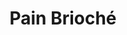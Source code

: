 ---
layout: recette
categories: [recettes]
hidden: true
lang: fr
sitemap: true
title: Pain Brioché
type: boulangerie
withYeast: true
recettes:
  Viennois:
    ingredients:
      - nom: lait
        qte: 120
        unite: mL
      - nom: levure sèche
        qte: 3
        unite: gr
      - nom: oeuf
        qte: 1
      - nom: farine blanche
        qte: 240
        unite: gr
        variable: true
      - nom: sucre blanc
        qte: 15
        unite: gr
      - nom: sel
        qte: 4
        unite: gr
      - nom: beurre
        qte: 20
        unite: gr
    etapes:
      - label: Pétrissage et Pointage (la veille - soir)
        details:
          - Couper le beurre en tout petits dés
          - Dans le récipient de la machine à pain, verser le mélange lait-levure
          - Ajouter l'oeuf battu
          - Ajouter la farine
          - Ajouter le sucre
          - Ajouter le sel
          - Ajouter le beurre
          - Lancer le programme "pétrissage seulement"
          - Dégazer
          - Réserver au frais pour au moins 6h
      - label: Façonnage (le lendemain - matin)
        details:
          - Déverser le pâton sur le plan de travail
          - Dégazer
          - Diviser 
          - Replier chaque pâton en son milieu sur la longueur deux fois (dans le même sens)
          - Laisser une détente de 10 minutes au réfrigérateur
          - Placer une feuille de papier sulfurisé dans le moule à baguettes
          - Dégazer chaque pâton
          - Replier chaque pâton en son milieu sur la longueur. Tourner le pâton à 180 degrés. Répéter trois fois
          - Laisser une détente de 5 minutes
          - Allonger 1/2
          - Laisser une détente de 5 minutes
          - Allonger 2/2
          - Placer chaque pâton dans le moule à baguettes
          - Badigeonner avec un jaune d'oeuf
          - Grigner (assez profondément)
          - Laisser reposer 1 heure à 25°C
      - label: Cuisson
        emoji: 🔥
        details:
        - Cuire 15 à 20 minutes à 160°C
        - Laisser ressuer sur une grille 10 minutes
  Parker House Rolls:
    ingredients: 
      - nom: lait
        qte: 180
        unite: mL
      - nom: levure sèche
        qte: 3
        unite: gr
      - nom: oeuf
        qte: 1
      - nom: farine T55
        qte: 450
        unite: gr
        variable: true
      - nom: sucre blanc
        qte: 10
        unite: gr
      - nom: sel
        qte: 6
        unite: gr
      - nom: beurre
        qte: 75
        unite: gr
    etapes:
      - label: Pétrissage et Pointage
        details:
          - Couper le beurre en tout petits dés
          - Dans le récipient de la machine à pain, verser le mélange lait-levure
          - Ajouter l'oeuf battu
          - Ajouter la farine
          - Ajouter le sucre
          - Ajouter le sel
          - Ajouter le beurre
          - Lancer le programme "pétrissage seulement"
      - label: Division, Boulage et Détente
        details:
          - Dégazer
          - Diviser en pâtons de poids égal
          - Bouler
          - Détente de 5 minutes
      - label: Façonnage
        details:
          - Façonner en petits pains
          - Laisser reposer 45 minutes à 25°C
          - Grigner
      - label: Cuisson
        emoji: 🔥
        details:
          - Cuire 15 à 18 minutes à 200°C
          - Badigeonner avec du beurre fondu
          - Les laisser ressuer sur une grille 10 minutes
---